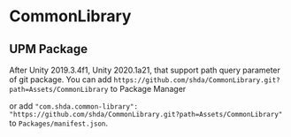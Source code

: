 # CommonLibrary

UPM Package
---
After Unity 2019.3.4f1, Unity 2020.1a21, that support path query parameter of git package. You can add `https://github.com/shda/CommonLibrary.git?path=Assets/CommonLibrary` to Package Manager

or add `"com.shda.common-library": "https://github.com/shda/CommonLibrary.git?path=Assets/CommonLibrary"` to `Packages/manifest.json`.


